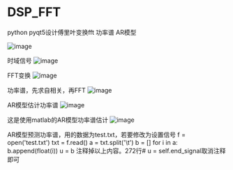# DSP_FFT
python pyqt5设计傅里叶变换fft 功率谱 AR模型

![image](https://user-images.githubusercontent.com/81954499/197120713-4e56a0de-2416-4e56-9d64-39f9f49eecd3.png)

时域信号
![image](https://user-images.githubusercontent.com/81954499/197120954-06e5af95-8091-446a-bcb1-c765ac1e1b12.png)

FFT变换
![image](https://user-images.githubusercontent.com/81954499/197120971-c1c4e01a-8bdc-4eb6-9f4d-2aeaa398bbab.png)

功率谱，先求自相关，再FFT
![image](https://user-images.githubusercontent.com/81954499/197120993-cc521ba9-9abd-4984-8f5b-1b4495aad8b3.png)

AR模型估计功率谱
![image](https://user-images.githubusercontent.com/81954499/197121022-ed0383ff-c443-445b-a854-9c214eea41a3.png)

这是使用matlab的AR模型功率谱估计
![image](https://user-images.githubusercontent.com/81954499/197121401-6a3404e2-cb82-494b-87d9-74f6d3eff840.png)



AR模型预测功率谱，用的数据为test.txt，若要修改为设置信号
f = open('test.txt')
        txt = f.read()
        a = txt.split('\t')
        b = []
        for i in a:
            b.append(float(i))
        u = b
   注释掉以上内容。272行# u = self.end_signal取消注释即可
